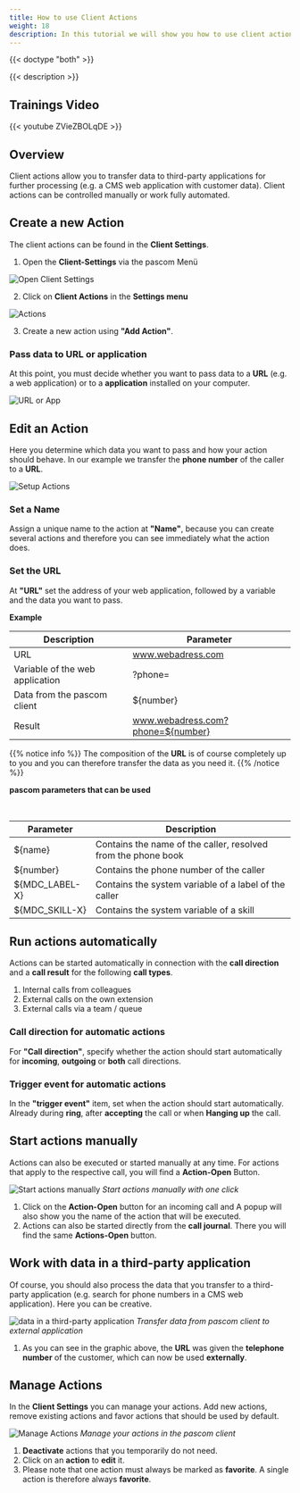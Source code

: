 ```yaml
---
title: How to use Client Actions
weight: 18
description: In this tutorial we will show you how to use client actions and transfer call data to an 3rd party application. 
---
```


{{< doctype "both" >}}
 
{{< description >}}

## Trainings Video

{{< youtube ZVieZBOLqDE >}} 


## Overview


Client actions allow you to transfer data to third-party applications for further processing (e.g. a CMS web application with customer data). Client actions can be controlled manually or work fully automated. 

## Create a new Action

The client actions can be found in the **Client Settings**.

1. Open the **Client-Settings** via the pascom Menü


![Open Client Settings](open_clientsettings.jpg)
</br>

2. Click on **Client Actions** in the **Settings menu**


![Actions](actions.en.jpg)
</br>

3. Create a new action using **"Add Action"**.


### Pass data to URL or application

At this point, you must decide whether you want to pass data to a **URL** (e.g. a web application) or to a **application** installed on your computer. 


![URL or App](actions-url-app.en.jpg)
</br>


## Edit an Action

Here you determine which data you want to pass and how your action should behave. In our example we transfer the **phone number** of the caller to a **URL**. 

![Setup Actions](actions-settings.en.jpg)
</br>

### Set a Name

Assign a unique name to the action at **"Name"**, because you can create several actions and therefore you can see immediately what the action does. 

### Set the URL

At **"URL"** set the address of your web application, followed by a variable and the data you want to pass.

**Example**  

|Description|Parameter|
|---|---|
|URL|www.webadress.com|
|Variable of the web application|?phone=|
|Data from the pascom client|${number}|
|Result|www.webadress.com?phone=${number}|

{{% notice info %}}
The composition of the **URL** is of course completely up to you and you can therefore transfer the data as you need it.
{{% /notice %}}

**pascom parameters that can be used**

<br />

|Parameter|Description|
|---|---|
|${name}|Contains the name of the caller, resolved from the phone book|
|${number}|Contains the phone number of the caller|
|${MDC_LABEL-X}|Contains the system variable of a label of the caller|
|${MDC_SKILL-X}|Contains the system variable of a skill|

## Run actions automatically

Actions can be started automatically in connection with the **call direction** and a **call result** for the following **call types**.

1. Internal calls from colleagues
2. External calls on the own extension
3. External calls via a team / queue

### Call direction for automatic actions

For **"Call direction"**, specify whether the action should start automatically for **incoming**, **outgoing** or **both** call directions.

### Trigger event for automatic actions

In the **"trigger event"** item, set when the action should start automatically. Already during **ring**, after **accepting** the call or when **Hanging up** the call.

## Start actions manually

Actions can also be executed or started manually at any time. For actions that apply to the respective call, you will find a **Action-Open** Button.

![Start actions manually](actions-manuel.en.jpg)
*Start actions manually with one click*
</br>

1. Click on the **Action-Open** button for an incoming call and A popup will also show you the name of the action that will be executed.  
2. Actions can also be started directly from the **call journal**. There you will find the same **Actions-Open** button.

## Work with data in a third-party application

Of course, you should also process the data that you transfer to a third-party application (e.g. search for phone numbers in a CMS web application). Here you can be creative. 


![data in a third-party application](data_extern.jpg)
*Transfer data from pascom client to external application*
</br>

1. As you can see in the graphic above, the **URL** was given the **telephone number** of the customer, which can now be used **externally**. 

## Manage Actions

In the **Client Settings** you can manage your actions. Add new actions, remove existing actions and favor actions that should be used by default.

![Manage Actions](actions_manage.en.jpg)
*Manage your actions in the pascom client*
</br>

1. **Deactivate** actions that you temporarily do not need.
2. Click on an **action** to **edit** it.
3. Please note that one action must always be marked as **favorite**. A single action is therefore always **favorite**.

<br />
